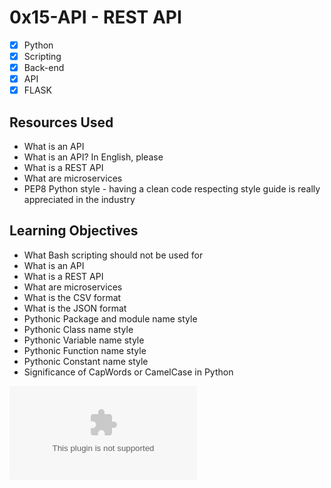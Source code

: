 # 0x15-API - REST API
- [x] Python
- [x] Scripting
- [x] Back-end
- [x] API
- [x] FLASK

## Resources Used
* What is an API
* What is an API? In English, please
* What is a REST API
* What are microservices
* PEP8 Python style - having a clean code respecting style guide is really appreciated in the industry

## Learning Objectives
* What Bash scripting should not be used for
* What is an API
* What is a REST API
* What are microservices
* What is the CSV format
* What is the JSON format
* Pythonic Package and module name style
* Pythonic Class name style
* Pythonic Variable name style
* Pythonic Function name style
* Pythonic Constant name style
* Significance of CapWords or CamelCase in Python

![REST API](/https://jsonplaceholder.typicode.com)
